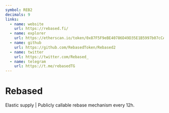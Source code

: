 ```yaml
---
symbol: REB2
decimals: 9
links:
  - name: website
    url: https://rebased.fi/
  - name: explorer
    url: https://etherscan.io/token/0x87F5F9eBE40786D49D35E1B5997b07cCAA8ADbFF
  - name: github
    url: https://github.com/RebasedToken/Rebased2
  - name: twitter
    url: https://twitter.com/Rebased_
  - name: telegram
    url: https://t.me/rebasedTG
---
```


# Rebased

Elastic supply | Publicly callable rebase mechanism every 12h.
